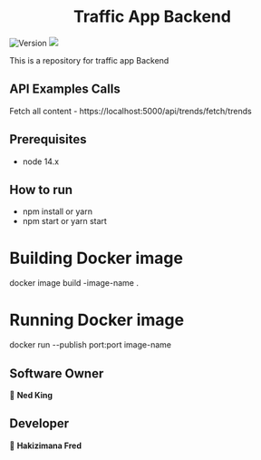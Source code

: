<h1 align="center">Traffic App Backend </h1>
<p>
  <img alt="Version" src="https://img.shields.io/badge/version-1.0.0-blue.svg?cacheSeconds=2592000" />
  <img src="https://img.shields.io/badge/node-14.x-blue.svg" />
</p>

This is a repository for traffic app Backend 
## API Examples Calls
Fetch all content - https://localhost:5000/api/trends/fetch/trends

## Prerequisites
- node 14.x

## How to run
- npm install or yarn 
-  npm start or yarn start

# Building Docker image
docker image build -image-name .
# Running Docker image
docker run --publish port:port image-name 

## Software Owner
👤 **Ned King**
## Developer
👤 **Hakizimana Fred**